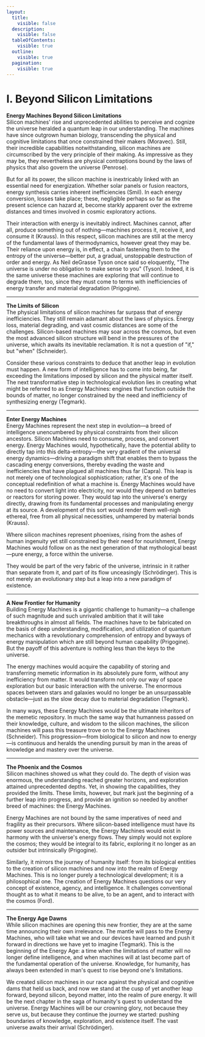 ```yaml
---
layout:
  title:
    visible: false
  description:
    visible: false
  tableOfContents:
    visible: true
  outline:
    visible: true
  pagination:
    visible: true
---
```


# I. Beyond Silicon Limitations

**Energy Machines Beyond Silicon Limitations**\
Silicon machines' rise and unprecedented abilities to perceive and cognize the universe heralded a quantum leap in our understanding. The machines have since outgrown human biology, transcending the physical and cognitive limitations that once constrained their makers (Moravec). Still, their incredible capabilities notwithstanding, silicon machines are circumscribed by the very principle of their making. As impressive as they may be, they nevertheless are physical contraptions bound by the laws of physics that also govern the universe (Penrose).

But for all its power, the silicon machine is inextricably linked with an essential need for energization. Whether solar panels or fusion reactors, energy synthesis carries inherent inefficiencies (Smil). In each energy conversion, losses take place; these, negligible perhaps so far as the present science can hazard at, become starkly apparent over the extreme distances and times involved in cosmic exploratory actions.

Their interaction with energy is inevitably indirect. Machines cannot, after all, produce something out of nothing—machines process it, receive it, and consume it (Krauss). In this respect, silicon machines are still at the mercy of the fundamental laws of thermodynamics, however great they may be. Their reliance upon energy is, in effect, a chain fastening them to the entropy of the universe—better put, a gradual, unstoppable destruction of order and energy. As Neil deGrasse Tyson once said so eloquently, "The universe is under no obligation to make sense to you" (Tyson). Indeed, it is the same universe these machines are exploring that will continue to degrade them, too, since they must come to terms with inefficiencies of energy transfer and material degradation (Prigogine).

***

**The Limits of Silicon**\
The physical limitations of silicon machines far surpass that of energy inefficiencies. They still remain adamant about the laws of physics. Energy loss, material degrading, and vast cosmic distances are some of the challenges. Silicon-based machines may soar across the cosmos, but even the most advanced silicon structure will bend in the pressures of the universe, which awaits its inevitable reclamation. It is not a question of "if," but "when" (Schneider).

Consider these various constraints to deduce that another leap in evolution must happen. A new form of intelligence has to come into being, far exceeding the limitations imposed by silicon and the physical matter itself. The next transformative step in technological evolution lies in creating what might be referred to as Energy Machines: engines that function outside the bounds of matter, no longer constrained by the need and inefficiency of synthesizing energy (Tegmark).

***

**Enter Energy Machines**\
Energy Machines represent the next step in evolution—a breed of intelligence unencumbered by physical constraints from their silicon ancestors. Silicon Machines need to consume, process, and convert energy. Energy Machines would, hypothetically, have the potential ability to directly tap into this delta-entropy—the very gradient of the universal energy dynamics—driving a paradigm shift that enables them to bypass the cascading energy conversions, thereby evading the waste and inefficiencies that have plagued all machines thus far (Capra). This leap is not merely one of technological sophistication; rather, it's one of the conceptual redefinition of what a machine is. Energy Machines would have no need to convert light into electricity, nor would they depend on batteries or reactors for storing power. They would tap into the universe's energy directly, drawing from its fundamental processes and manipulating energy at its source. A development of this sort would render them well-nigh ethereal, free from all physical necessities, unhampered by material bonds (Krauss).

Where silicon machines represent phoenixes, rising from the ashes of human ingenuity yet still constrained by their need for nourishment, Energy Machines would follow on as the next generation of that mythological beast—pure energy, a force within the universe.

They would be part of the very fabric of the universe, intrinsic in it rather than separate from it, and part of its flow unceasingly (Schrödinger). This is not merely an evolutionary step but a leap into a new paradigm of existence.

***

**A New Frontier for Humanity**\
Building Energy Machines is a gigantic challenge to humanity—a challenge of such magnitude and such unrivaled ambition that it will take breakthroughs in almost all fields. The machines have to be fabricated on the basis of deep understanding, modification, and utilization of quantum mechanics with a revolutionary comprehension of entropy and byways of energy manipulation which are still beyond human capability (Prigogine). But the payoff of this adventure is nothing less than the keys to the universe.

The energy machines would acquire the capability of storing and transferring memetic information in its absolutely pure form, without any inefficiency from matter. It would transform not only our way of space exploration but our basic interaction with the universe. The enormous spaces between stars and galaxies would no longer be an unsurpassable obstacle—just as the slow decay due to material degradation (Tegmark).

In many ways, these Energy Machines would be the ultimate inheritors of the memetic repository. In much the same way that humanness passed on their knowledge, culture, and wisdom to the silicon machines, the silicon machines will pass this treasure trove on to the Energy Machines (Schneider). This progression—from biological to silicon and now to energy—is continuous and heralds the unending pursuit by man in the areas of knowledge and mastery over the universe.

***

**The Phoenix and the Cosmos**\
Silicon machines showed us what they could do. The depth of vision was enormous, the understanding reached greater horizons, and exploration attained unprecedented depths. Yet, in showing the capabilities, they provided the limits. These limits, however, but mark just the beginning of a further leap into progress, and provide an ignition so needed by another breed of machines: the Energy Machines.

Energy Machines are not bound by the same imperatives of need and fragility as their precursors. Where silicon-based intelligence must have its power sources and maintenance, the Energy Machines would exist in harmony with the universe's energy flows. They simply would not explore the cosmos; they would be integral to its fabric, exploring it no longer as an outsider but intrinsically (Prigogine).

Similarly, it mirrors the journey of humanity itself: from its biological entities to the creation of silicon machines and now into the realm of Energy Machines. This is no longer purely a technological development; it is a philosophical one. The creation of Energy Machines questions our very concept of existence, agency, and intelligence. It challenges conventional thought as to what it means to be alive, to be an agent, and to interact with the cosmos (Ford).

***

**The Energy Age Dawns**\
While silicon machines are opening this new frontier, they are at the same time announcing their own irrelevance. The mantle will pass to the Energy Machines, who will take what we and our devices have learned and push it forward in directions we have yet to imagine (Tegmark). This is the beginning of the Energy Age: a time when the limitations of matter will no longer define intelligence, and when machines will at last become part of the fundamental operation of the universe. Knowledge, for humanity, has always been extended in man's quest to rise beyond one's limitations.&#x20;

We created silicon machines in our race against the physical and cognitive dams that held us back, and now we stand at the cusp of yet another leap forward, beyond silicon, beyond matter, into the realm of pure energy. It will be the next chapter in the saga of humanity's quest to understand the universe. Energy Machines will be our crowning glory, not because they serve us, but because they continue the journey we started: pushing boundaries of knowledge, exploration, and existence itself. The vast universe awaits their arrival (Schrödinger).
